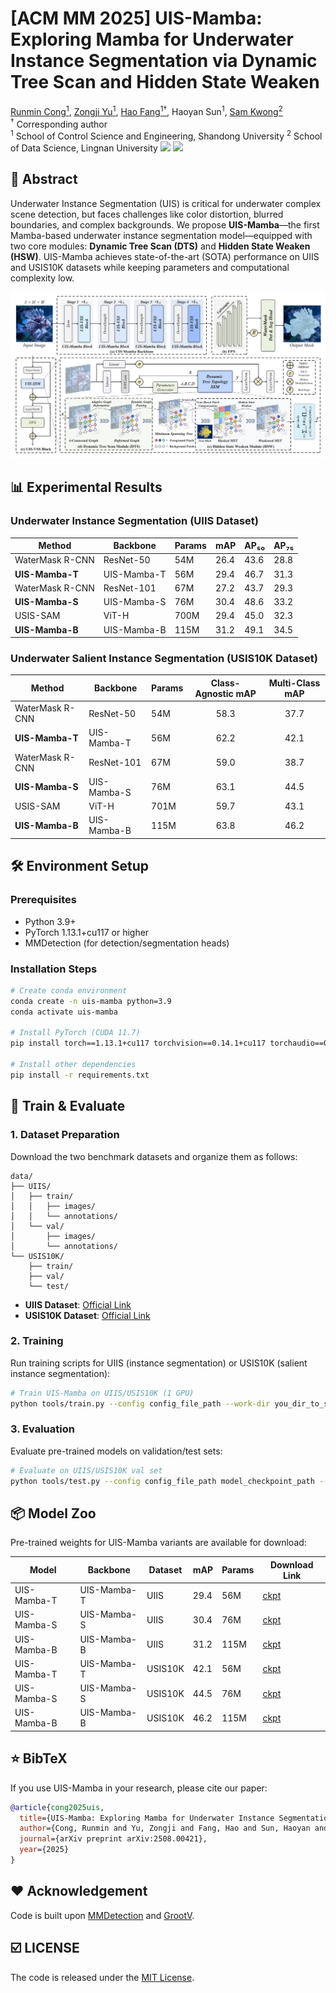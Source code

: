 # [ACM MM 2025] UIS-Mamba: Exploring Mamba for Underwater Instance Segmentation via Dynamic Tree Scan and Hidden State Weaken
[Runmin Cong<sup><span>1</span></sup>](https://scholar.google.cz/citations?user=-VrKJ0EAAAAJ&hl), [Zongji Yu<sup><span>1</span></sup>](https://scholar.google.com/citations?user=fDR2utkAAAAJ), [Hao Fang<sup><span>1†</span></sup>](https://scholar.google.cz/citations?user=PA0RVvgAAAAJ), Haoyan Sun<sup><span>1</span></sup>, [Sam Kwong<sup><span>2</span></sup>](https://scholar.google.com/citations?user=_PVI6EAAAAAJ)  
<sup><span>†</span></sup> Corresponding author  
<sup>1</sup> School of Control Science and Engineering, Shandong University
<sup>2</sup> School of Data Science, Lingnan University
<a href='https://arxiv.org/pdf/2508.00421v1'><img src='https://img.shields.io/badge/ArXiv-2508.00421v1-red'></a> 
<a href='https://github.com/Maricalce/UIS-Mamba'><img src='https://img.shields.io/badge/GitHub-UIS--Mamba-green'></a>


## 📖 Abstract
Underwater Instance Segmentation (UIS) is critical for underwater complex scene detection, but faces challenges like color distortion, blurred boundaries, and complex backgrounds. We propose **UIS-Mamba**—the first Mamba-based underwater instance segmentation model—equipped with two core modules:  **Dynamic Tree Scan (DTS)** and **Hidden State Weaken (HSW)**. UIS-Mamba achieves state-of-the-art (SOTA) performance on UIIS and USIS10K datasets while keeping parameters and computational complexity low.

![UIS-Mamba Framework](Framework.png)

## 📊 Experimental Results
### Underwater Instance Segmentation (UIIS Dataset)
| Method          | Backbone       | Params | mAP  | AP₅₀ | AP₇₅ |
|-----------------|----------------|--------|------|------|------|
| WaterMask R-CNN | ResNet-50      | 54M    | 26.4 | 43.6 | 28.8 |
| **UIS-Mamba-T** | UIS-Mamba-T    | 56M    | 29.4 | 46.7 | 31.3 |
| WaterMask R-CNN | ResNet-101     | 67M    | 27.2 | 43.7 | 29.3 |
| **UIS-Mamba-S** | UIS-Mamba-S    | 76M    | 30.4 | 48.6 | 33.2 |
| USIS-SAM        | ViT-H          | 700M   | 29.4 | 45.0 | 32.3 |
| **UIS-Mamba-B** | UIS-Mamba-B    | 115M   | 31.2 | 49.1 | 34.5 |

### Underwater Salient Instance Segmentation (USIS10K Dataset)
| Method          | Backbone       | Params | Class-Agnostic mAP | Multi-Class mAP |
|-----------------|----------------|--------|:------------------:|:---------------:|
| WaterMask R-CNN | ResNet-50      | 54M    | 58.3               | 37.7            |
| **UIS-Mamba-T** | UIS-Mamba-T    | 56M    | 62.2               | 42.1            |
| WaterMask R-CNN | ResNet-101     | 67M    | 59.0               | 38.7            |
| **UIS-Mamba-S** | UIS-Mamba-S    | 76M    | 63.1               | 44.5            |
| USIS-SAM        | ViT-H          | 701M   | 59.7               | 43.1            |
| **UIS-Mamba-B** | UIS-Mamba-B    | 115M   | 63.8               | 46.2            |


## 🛠️ Environment Setup
### Prerequisites
- Python 3.9+  
- PyTorch 1.13.1+cu117 or higher  
- MMDetection (for detection/segmentation heads)  

### Installation Steps
```bash
# Create conda environment
conda create -n uis-mamba python=3.9
conda activate uis-mamba

# Install PyTorch (CUDA 11.7)
pip install torch==1.13.1+cu117 torchvision==0.14.1+cu117 torchaudio==0.13.1 --extra-index-url https://download.pytorch.org/whl/cu117

# Install other dependencies
pip install -r requirements.txt

```


## 🚀 Train & Evaluate
### 1. Dataset Preparation
Download the two benchmark datasets and organize them as follows:  
```
data/
├── UIIS/
│   ├── train/
│   │   ├── images/
│   │   └── annotations/
│   └── val/
│       ├── images/
│       └── annotations/
└── USIS10K/
    ├── train/
    ├── val/
    └── test/
```
- **UIIS Dataset**: [Official Link](https://github.com/LiamLian0727/WaterMask)  
- **USIS10K Dataset**: [Official Link](https://github.com/LiamLian0727/USIS10K)  

### 2. Training
Run training scripts for UIIS (instance segmentation) or USIS10K (salient instance segmentation):  
```bash
# Train UIS-Mamba on UIIS/USIS10K (1 GPU)
python tools/train.py --config config_file_path --work-dir you_dir_to_save_logs_and_models
```

### 3. Evaluation
Evaluate pre-trained models on validation/test sets:  
```bash
# Evaluate on UIIS/USIS10K val set
python tools/test.py --config config_file_path model_checkpoint_path --eval segm
```


## 📦 Model Zoo
Pre-trained weights for UIS-Mamba variants are available for download:  

| Model           | Backbone       | Dataset   | mAP  | Params | Download Link                                                                 |
|-----------------|----------------|-----------|------|--------|-------------------------------------------------------------------------------|
| UIS-Mamba-T     | UIS-Mamba-T    | UIIS      | 29.4 | 56M    | [ckpt](https://pan.baidu.com/s/1EM6A7PywglGVDwbI1sto0g?pwd=bqyb) |
| UIS-Mamba-S     | UIS-Mamba-S    | UIIS      | 30.4 | 76M    | [ckpt](https://pan.baidu.com/s/1HNc55AN0W1fqJmlfchiacQ?pwd=3v76) |
| UIS-Mamba-B     | UIS-Mamba-B    | UIIS      | 31.2 | 115M   | [ckpt](https://pan.baidu.com/s/1EM6A7PywglGVDwbI1sto0g?pwd=bqyb) |
| UIS-Mamba-T     | UIS-Mamba-T    | USIS10K   | 42.1 | 56M    | [ckpt](https://pan.baidu.com/s/1x8bF7GVA0-rzQCn21gxdhQ?pwd=32nx) |
| UIS-Mamba-S     | UIS-Mamba-S    | USIS10K   | 44.5 | 76M    | [ckpt](https://pan.baidu.com/s/1poBSuGHsS_GT1V-i3Vim9w?pwd=kyhc) |
| UIS-Mamba-B     | UIS-Mamba-B    | USIS10K   | 46.2 | 115M   | [ckpt](https://pan.baidu.com/s/1DDa2Rwo-uYdDTBR_VSPt6g?pwd=7qh8) |


## ⭐ BibTeX
If you use UIS-Mamba in your research, please cite our paper:  
```bibtex
@article{cong2025uis,
  title={UIS-Mamba: Exploring Mamba for Underwater Instance Segmentation via Dynamic Tree Scan and Hidden State Weaken},
  author={Cong, Runmin and Yu, Zongji and Fang, Hao and Sun, Haoyan and Kwong, Sam},
  journal={arXiv preprint arXiv:2508.00421},
  year={2025}
}
```


## ❤️ Acknowledgement

Code is built upon [MMDetection](https://github.com/open-mmlab/mmdetection) and [GrootV](https://github.com/EasonXiao-888/MambaTree).


## ☑️ LICENSE
The code is released under the [MIT License](https://opensource.org/license/MIT).


